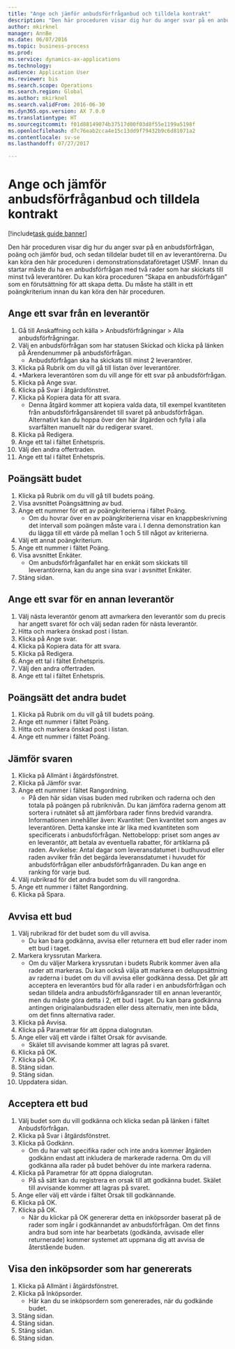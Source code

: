 ```yaml
--- 
title: "Ange och jämför anbudsförfråganbud och tilldela kontrakt"
description: "Den här proceduren visar dig hur du anger svar på en anbudsförfrågan, poäng och jämför bud, och sedan tilldelar budet till en av leverantörerna."
author: mkirknel
manager: AnnBe
ms.date: 06/07/2016
ms.topic: business-process
ms.prod: 
ms.service: dynamics-ax-applications
ms.technology: 
audience: Application User
ms.reviewer: bis
ms.search.scope: Operations
ms.search.region: Global
ms.author: mkirknel
ms.search.validFrom: 2016-06-30
ms.dyn365.ops.version: AX 7.0.0
ms.translationtype: HT
ms.sourcegitcommit: f01d88149074b37517d00f03d8f55e1199a5198f
ms.openlocfilehash: d7c76eab2cca4e15c13dd9f79432b9c6d81071a2
ms.contentlocale: sv-se
ms.lasthandoff: 07/27/2017

---
```

# <a name="enter-and-compare-rfq-bids-and-award-contracts"></a>Ange och jämför anbudsförfråganbud och tilldela kontrakt

[!include[task guide banner](../../includes/task-guide-banner.md)]

Den här proceduren visar dig hur du anger svar på en anbudsförfrågan, poäng och jämför bud, och sedan tilldelar budet till en av leverantörerna. Du kan köra den här proceduren i demonstrationsdataföretaget USMF. Innan du startar måste du ha en anbudsförfrågan med två rader som har skickats till minst två leverantörer. Du kan köra proceduren ”Skapa en anbudsförfrågan” som en förutsättning för att skapa detta. Du måste ha ställt in ett poängkriterium innan du kan köra den här proceduren.


## <a name="enter-a-reply-from-a-vendor"></a>Ange ett svar från en leverantör
1. Gå till Anskaffning och källa > Anbudsförfrågningar > Alla anbudsförfrågningar.
2. Välj en anbudsförfrågan som har statusen Skickad och klicka på länken på Ärendenummer på anbudsförfrågan.
    * Anbudsförfrågan ska ha skickats till minst 2 leverantörer.  
3. Klicka på Rubrik om du vill gå till listan över leverantörer.
4. +Markera leverantören som du vill ange för ett svar på anbudsförfrågan.
5. Klicka på Ange svar.
6. Klicka på Svar i åtgärdsfönstret.
7. Klicka på Kopiera data för att svara.
    * Denna åtgärd kommer att kopiera valda data, till exempel kvantiteten från anbudsförfrågansärendet till svaret på anbudsförfrågan. Alternativt kan du hoppa över den här åtgärden och fylla i alla svarfälten manuellt när du redigerar svaret.  
8. Klicka på Redigera.
9. Ange ett tal i fältet Enhetspris.
10. Välj den andra offertraden.
11. Ange ett tal i fältet Enhetspris.

## <a name="score-the-bid"></a>Poängsätt budet
1. Klicka på Rubrik om du vill gå till budets poäng.
2. Visa avsnittet Poängsättning av bud.
3. Ange ett nummer för ett av poängkriterierna i fältet Poäng.
    * Om du hovrar över en av poängkriterierna visar en knappbeskrivning det intervall som poängen måste vara i. I denna demonstration kan du lägga till ett värde på mellan 1 och 5 till något av kriterierna.  
4. Välj ett annat poängkriterium.
5. Ange ett nummer i fältet Poäng.
6. Visa avsnittet Enkäter.
    * Om anbudsförfråganfallet har en enkät som skickats till leverantörerna, kan du ange sina svar i avsnittet Enkäter.  
7. Stäng sidan.

## <a name="enter-a-reply-for-another-vendor"></a>Ange ett svar för en annan leverantör
1. Välj nästa leverantör genom att avmarkera den leverantör som du precis har angett svaret för och välj sedan raden för nästa leverantör.
2. Hitta och markera önskad post i listan.
3. Klicka på Ange svar.
4. Klicka på Kopiera data för att svara.
5. Klicka på Redigera.
6. Ange ett tal i fältet Enhetspris.
7. Välj den andra offertraden.
8. Ange ett tal i fältet Enhetspris.

## <a name="score-the-second-bid"></a>Poängsätt det andra budet
1. Klicka på Rubrik om du vill gå till budets poäng.
2. Ange ett nummer i fältet Poäng.
3. Hitta och markera önskad post i listan.
4. Ange ett nummer i fältet Poäng.

## <a name="compare-the-replies"></a>Jämför svaren
1. Klicka på Allmänt i åtgärdsfönstret.
2. Klicka på Jämför svar.
3. Ange ett nummer i fältet Rangordning.
    * På den här sidan visas buden med rubriken och raderna och den totala på poängen på rubriknivån. Du kan jämföra raderna genom att sortera i rutnätet så att jämförbara rader finns bredvid varandra. Informationen innehåller även: Kvantitet: Den kvantitet som anges av leverantören. Detta kanske inte är lika med kvantiteten som specificerats i anbudsförfrågan.   Nettobelopp: priset som anges av en leverantör, att betala av eventuella rabatter, för artiklarna på raden.   Avvikelse: Antal dagar som leveransdatumet i budhuvud eller raden avviker från det begärda leveransdatumet i huvudet för anbudsförfrågan eller anbudsförfråganraden.   Du kan ange en ranking för varje bud.  
4. Välj rubrikrad för det andra budet som du vill rangordna.
5. Ange ett nummer i fältet Rangordning.
6. Klicka på Spara.

## <a name="reject-a-bid"></a>Avvisa ett bud
1. Välj rubrikrad för det budet som du vill avvisa.
    * Du kan bara godkänna, avvisa eller returnera ett bud eller rader inom ett bud i taget.  
2. Markera kryssrutan Markera.
    * Om du väljer Markera kryssrutan i budets Rubrik kommer även alla rader att markeras. Du kan också välja att markera en deluppsättning av raderna i budet om du vill avvisa eller godkänna dessa. Det går att acceptera en leverantörs bud för alla rader i en anbudsförfrågan och sedan tilldela andra anbudsförfrågansrader till en annan leverantör, men du måste göra detta i 2, ett bud i taget. Du kan bara godkänna antingen originalanbudsraden eller dess alternativ, men inte båda, om det finns alternativa rader.  
3. Klicka på Avvisa.
4. Klicka på Parametrar för att öppna dialogrutan.
5. Ange eller välj ett värde i fältet Orsak för avvisande.
    * Skälet till avvisande kommer att lagras på svaret.  
6. Klicka på OK.
7. Klicka på OK.
8. Stäng sidan.
9. Stäng sidan.
10. Uppdatera sidan.

## <a name="accept-a-bid"></a>Acceptera ett bud
1. Välj budet som du vill godkänna och klicka sedan på länken i fältet Anbudsförfrågan.
2. Klicka på Svar i åtgärdsfönstret.
3. Klicka på Godkänn.
    * Om du har valt specifika rader och inte andra kommer åtgärden godkänn endast att inkludera de markerade raderna. Om du vill godkänna alla rader på budet behöver du inte markera raderna.  
4. Klicka på Parametrar för att öppna dialogrutan.
    * På så sätt kan du registrera en orsak till att godkänna budet. Skälet till avvisande kommer att lagras på svaret.  
5. Ange eller välj ett värde i fältet Orsak till godkännande.
6. Klicka på OK.
7. Klicka på OK.
    * När du klickar på OK genererar detta en inköpsorder baserat på de rader som ingår i godkännandet av anbudsförfrågan. Om det finns andra bud som inte har bearbetats (godkända, avvisade eller returnerade) kommer systemet att uppmana dig att avvisa de återstående buden.  

## <a name="view-the-purchase-order-thats-been-generated"></a>Visa den inköpsorder som har genererats
1. Klicka på Allmänt i åtgärdsfönstret.
2. Klicka på Inköpsorder.
    * Här kan du se inköpsordern som genererades, när du godkände budet.  
3. Stäng sidan.
4. Stäng sidan.
5. Stäng sidan.
6. Stäng sidan.


